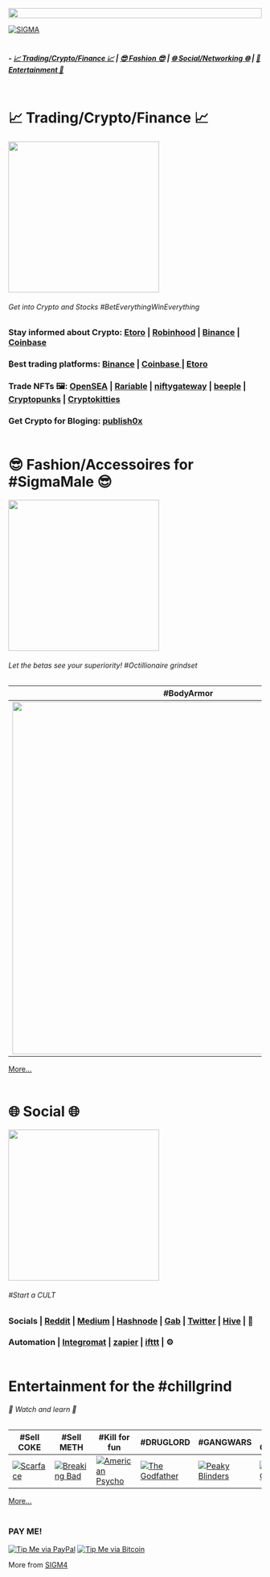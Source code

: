 <a > <img width ='100%'  height ='20px' src ='https://upload.wikimedia.org/wikipedia/commons/b/bf/GradientPurpleBlue.png'> 

[![SIGMA](https://raw.githubusercontent.com/prim4t/sigma-essentials/main/sigma2.gif)](https://prim4t.github.io/sigma-essentials) 

<a > <img width ='100%'  height ='5px' src ='https://upload.wikimedia.org/wikipedia/commons/b/bf/GradientPurpleBlue.png'> 

<a name="home"></a>
##### - [ 📈 Trading/Crypto/Finance 📈](#trading) | [😎 Fashion 😎](#fashion) | [🌐 Social/Networking 🌐](#social) | [🍿 Entertainment 🍿](#entertainment)

<a > <img width ='100%'  height ='5px' src ='https://upload.wikimedia.org/wikipedia/commons/b/bf/GradientPurpleBlue.png'> 



<a name="trading"></a>
#  📈 Trading/Crypto/Finance 📈
<a > <img height ='300px' src ='https://i.giphy.com/media/JtBZm3Getg3dqxK0zP/giphy.webp'> 

###### Get into Crypto and Stocks #BetEverythingWinEverything

### Stay informed about Crypto: [Etoro](https://etoro.tw/3y1cWtA) | [Robinhood](#section) | [Binance](https://accounts.binance.com/en/register?ref=122687436) | [Coinbase ](https://www.coinbase.com/join/prim4t_i)

### ₿est trading platforms: [Binance](https://accounts.binance.com/en/register?ref=122687436) | [Coinbase ](https://www.coinbase.com/join/prim4t_i) |  [Etoro](https://etoro.tw/3y1cWtA) 


### Trade NFTs 🖼️: [OpenSEA](https://opensea.io?ref=0xd39D5362929DA4E3148dc8a44652094B6c1439bd) | [Rariable](https://rarible.com/) | [niftygateway](https://niftygateway.com/marketplace) | [beeple](https://niftygateway.com/marketplace) | [Cryptopunks](https://opensea.io/collection/cryptopunks?ref=0xd39D5362929DA4E3148dc8a44652094B6c1439bd) | [Cryptokitties](https://opensea.io/assets/cryptokitties?ref=0xd39D5362929DA4E3148dc8a44652094B6c1439bd) 

### Get Crypto for Bloging: [publish0x](https://www.publish0x.com/?a=YRdGv617bD) 


<a > <img width ='100%'  height ='5px' src ='https://upload.wikimedia.org/wikipedia/commons/b/bf/GradientPurpleBlue.png'> 
<a name="fashion"></a>
# 😎 Fashion/Accessoires for #SigmaMale 😎

<a > <img   height ='300px' src ='https://i.giphy.com/media/snaooFUpIpyFO/giphy.webp'> 
###### Let the betas see your superiority! #Octillionaire grindset

| #BodyArmor | #Headgear |  #SHADEs | #Womenpleaser | #SelfDEFENCE | 
| --- |  --- | --- | --- | --- |
| <a href="https://www.banggood.com/custlink/K3vhgPJJz0"> <img width ='700px'   src ='https://imgaz3.staticbg.com/thumb/large/oaupload/ser1/banggood/images/FE/22/011db9db-cf6d-4d0d-a750-ccbb5ce6df82.jpeg'>  | <a href="https://www.banggood.com/custlink/vDGR0VWWwG"> <img width ='700px'   src ='https://imgaz3.staticbg.com/thumb/large/oaupload/banggood/images/1C/1F/9c06a852-5706-44ca-ae30-818a2f58e02f.jpg'>  | <a href="https://www.banggood.com/custlink/DG3hgHcJ1n"> <img width ='700px'   src ='https://imgaz1.staticbg.com/thumb/large/oaupload/banggood/images/48/8D/1cd83e08-d940-4261-ae65-1ef31c7f0b19.jpg'>  | <a href="https://www.banggood.com/custlink/DDKhe5Wcu2"> <img width ='700px'   src ='https://imgaz.staticbg.com/thumb/large/oaupload/banggood/images/25/5E/47b4191b-ded6-4eb1-ad9c-ac6c1d5c22d4.jpg'> | <a href="https://www.banggood.com/custlink/3DvYgVrPKm"> <img width ='700px'   src ='https://imgaz1.staticbg.com/thumb/large/oaupload/banggood/images/18/6E/3a9a58e9-a022-42e4-a410-27a070ddb9ba.jpg'>  |

[More...](https://www.banggood.com/custlink/vK3dgFJtKy)



<a > <img width ='100%'  height ='5px' src ='https://upload.wikimedia.org/wikipedia/commons/b/bf/GradientPurpleBlue.png'> 

<a name="social"></a>
# 🌐 Social 🌐

<a > <img   height ='300px' src ='https://media3.giphy.com/media/6W0EVpPQN9xwQ/giphy.gif?cid=790b76119a1ec0f9458ec68dfa1b7c4ff8a08e4d9c544af0&rid=giphy.gif&ct=g'> 
###### #Start a CULT

### Socials | [Reddit](https://www.reddit.com) | [Medium](https://medium.com/) | [Hashnode](https://hashnode.com/@PRIM4T/joinme) | [Gab](https://gab.com/) | [Twitter](https://twitter.com) | [Hive](https://hive.blog/) | :pencil:

### Automation | [Integromat](https://www.integromat.com) | [zapier](https://zapier.com/) | [ifttt](https://ifttt.com/) | ⚙️ 



<a > <img width ='100%'  height ='5px' src ='https://upload.wikimedia.org/wikipedia/commons/b/bf/GradientPurpleBlue.png'> 
<a name="entertainment"></a>
# Entertainment for the #chillgrind

###### 🍿 Watch and learn 🍿 

| #Sell COKE | #Sell METH | #Kill for fun | #DRUGLORD | #GANGWARS | Big Chungus | 
| --- |  --- | --- | --- | --- |--- |
| [![Scarface](https://m.media-amazon.com/images/M/MV5BNjdjNGQ4NDEtNTEwYS00MTgxLTliYzQtYzE2ZDRiZjFhZmNlXkEyXkFqcGdeQXVyNjU0OTQ0OTY@._V1_UX140_CR0,0,140,209_AL_.jpg)](https://www.imdb.com/title/tt0086250/?ref_=ttls_li_tt) | [![Breaking Bad](https://m.media-amazon.com/images/M/MV5BMjhiMzgxZTctNDc1Ni00OTIxLTlhMTYtZTA3ZWFkODRkNmE2XkEyXkFqcGdeQXVyNzkwMjQ5NzM@._V1_UY209_CR5,0,140,209_AL_.jpg)](https://www.imdb.com/title/tt0903747/?ref_=ttls_li_tt) | [![American Psycho](https://m.media-amazon.com/images/M/MV5BZTM2ZGJmNjQtN2UyOS00NjcxLWFjMDktMDE2NzMyNTZlZTBiXkEyXkFqcGdeQXVyNzkwMjQ5NzM@._V1_UY209_CR0,0,140,209_AL_.jpg)](https://www.imdb.com/title/tt0144084/?ref_=ttls_li_tt) | [![The Godfather](https://m.media-amazon.com/images/M/MV5BM2MyNjYxNmUtYTAwNi00MTYxLWJmNWYtYzZlODY3ZTk3OTFlXkEyXkFqcGdeQXVyNzkwMjQ5NzM@._V1_UY209_CR3,0,140,209_AL_.jpg)](https://www.imdb.com/title/tt0068646/?ref_=ttls_li_tt) | [![Peaky Blinders](https://m.media-amazon.com/images/M/MV5BNGU1ODU4NjYtZTlmOS00OGM0LWJkYzMtZjNiYTNmZDUxODdmXkEyXkFqcGdeQXVyMjYyODQ0OTQ@._V1_QL75_UY281_CR116,0,140,209_.jpg)](https://www.imdb.com/title/tt1114740/?ref_=ttls_li_tt) | [![Big Chungus](https://m.media-amazon.com/images/M/MV5BNTUzNjZiODItNmE5MC00YmJkLWE4MGUtODY4NDg4NjBhZDk2XkEyXkFqcGdeQXVyODE1MDMxNTc@._V1_UY209_CR2,0,140,209_AL_.jpg)](https://www.imdb.com/title/tt11266954/?ref_=ttls_li_tt) |

[More...](https://www.imdb.com/list/ls505686728/)











<a> <img width ='100%'  height ='5px' src ='https://upload.wikimedia.org/wikipedia/commons/b/bf/GradientPurpleBlue.png'> </a>





### PAY ME!
[![Tip Me via PayPal](https://img.shields.io/badge/PayPal-tip%20me-1462ab.svg?logo=paypal)](https://www.paypal.me/prim4tdotart)
[![Tip Me via Bitcoin](https://img.shields.io/badge/Bitcoin-tip%20me-f7931a.svg?logo=bitcoin)](https://raw.githubusercontent.com/dtrieb123/neuroshack/main/qrbtc.png)

More from [SIGM4](https://www.youtube.com/channel/UCMhW7mC8faCqTcRKbO0c7Cw) 
